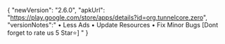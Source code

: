 {
"newVersion": "2.6.0",
"apkUrl": "https://play.google.com/store/apps/details?id=org.tunnelcore.zero",
"versionNotes":"
• Less Ads
• Update Resources
• Fix Minor Bugs
[Dont forget to rate us 5 Star⭐]
"
}
